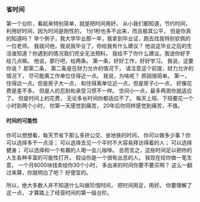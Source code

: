 ### 省时间

第一个台阶，看起来特别简单，就是把时间用好。
从小我们都知道，节约时间，
利用好时间，因为时间是刚性的，
1分1秒也多不出来，而且极其公平，
但是你真的知道吗？ 
举个例子，我大学毕业那一年，我拿到毕业证，跑去找我特别钦佩的一位老师。
我就问他，我说我毕业了，你给我有什么建议？
他说这毕业之后的生活谁知道？你遇到的情况我们完全无法预料，
我给不了你什么建议。我说你好歹给几点嘛。
他说，那行吧，给两条。
第一条，好好工作，好好学习。
我说，这要你说？
那第二条，
第二条是在财力允许的情况下，
请注意这个前提，财力允许的情况下，
尽可能离工作单位住得近一点。
我说，为啥呢？
原因很简单。
第一，住得远一点。但是房子大一点，
和住得离单位近一点，但是房子小一点，
好像花费是差不多。
但是人的忍耐和承受习惯不一样。
空间小一点，最多两周你就适应了。
但是时间上的花费，
无论多长时间你都适应不了。
每天上班、下班要花一个小时到两个小时，
你第一天感觉到痛苦，
20年后你同样感觉到痛苦，不值。

#### 时间的可能性
你可以想想看，每天节省下那么多挤公交、坐地铁的时间，
你可以做多少事？你可以选择多干一点活；
可以选择去见一个平时不大容易拜访得着的人；
可以选择健身；
可以选择和一个有趣的人喝一会儿咖啡。
总而言之，这些时间足以把你的人生各种丰富的可能性打开。
假设你是一个很有出息的人，
我现在给你做一笔生意，
一个月8000块钱卖给你30个小时，
多出来的时间你要不要买啊？
这么一翻过来算，你就明白了吧？
好便宜的。

所以，绝大多数人并不知道什么叫做珍惜时间，
把时间用足，用好。
你要理解了这一点，
才算踏上了经营时间的第一级台阶。
